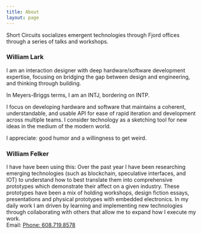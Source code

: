```yaml
---
title: About
layout: page
---
```


Short Circuits socializes emergent technologies through Fjord offices through a series of talks and workshops.

<div class="bio">
<h3>William Lark</h3>
<p>I am an interaction designer with deep hardware/software development expertise, focusing on bridging the gap between design and engineering, and thinking through building.

In Meyers-Briggs terms, I am an INTJ, bordering on INTP.

I focus on developing hardware and software that maintains a coherent, understandable, and usable API for ease of rapid iteration and development across multiple teams. I consider technology as a sketching tool for new ideas in the medium of the modern world.

I appreciate: good humor and a willingness to get weird.
    </p>
</div>

<div class="bio">
<h3>William Felker</h3>
<p>I have have been using this: Over the past year I have been researching emerging technologies (such as blockchain, speculative interfaces, and IOT) to understand how to best translate them into comprehensive prototypes which demonstrate their affect on a given industry. These prototypes have been a mix of holding workshops, design fiction essays, presentations and physical prototypes with embedded electronics. In my daily work I am driven by learning and implementing new technologies through collaborating with others that allow me to expand how I execute my work.
<br>
Email: <a href="mailto:hello@williamfelker.com?Subject=Hello%20again" target="_top">
Phone: 608.719.8578</p>
</div>
